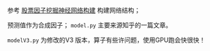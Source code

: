 参考 [股票因子挖掘神经网络构建](https://blog.csdn.net/qq_45137571/article/details/118532260) 构建网络结构；

预测值作为合成因子； `model.py` 主要来源知乎的一篇文章。


`modelV3.py` 为修改的V3 版本，算子有些许问题，使用GPU跑会快很快！
